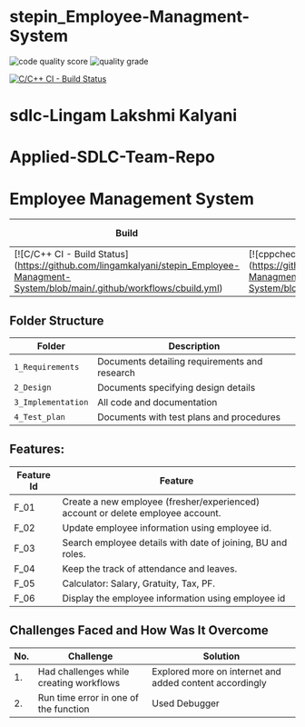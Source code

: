 # stepin_Employee-Managment-System
![code quality score](https://www.code-inspector.com/project/27769/score/svg)
![quality grade](https://www.code-inspector.com/project/27769/status/svg)

[![C/C++ CI - Build Status](https://github.com/lingamkalyani/stepin_Employee-Managment-System/actions/workflows/cbuild.yml/badge.svg)](https://github.com/lingamkalyani/stepin_Employee-Managment-System/actions/workflows/cbuild.yml)
# sdlc-Lingam Lakshmi Kalyani
# Applied-SDLC-Team-Repo

# Employee Management System

Build | Code Quality | Unity | Git Inspector
------|----------|-------|--------------
[![C/C++ CI - Build Status] (https://github.com/lingamkalyani/stepin_Employee-Managment-System/blob/main/.github/workflows/cbuild.yml) | [![cppcheck-action] (https://github.com/lingamkalyani/stepin_Employee-Managment-System/blob/main/.github/workflows/cppcheck.yml) | [![CodeQuality Dynamic Code Analysis Valgrind] (https://github.com/lingamkalyani/stepin_Employee-Managment-System/blob/main/.github/workflows/dynamic_check.yml) | [![CI-Coverage]( https://github.com/lingamkalyani/stepin_Employee-Managment-System/blob/main/.github/workflows/coverage.yml) | [![Unit Testing – Unity] (https://github.com/lingamkalyani/stepin_Employee-Managment-System/blob/main/.github/workflows/unity.yml)| [![Contribution Check - Git Inspector] (https://github.com/lingamkalyani/stepin_Employee-Managment-System/blob/main/.github/workflows/gitinspector.yml)


## Folder Structure
Folder             | Description
-------------------| -----------------------------------------
`1_Requirements`   | Documents detailing requirements and research
`2_Design`         | Documents specifying design details
`3_Implementation` | All code and documentation
`4_Test_plan`      | Documents with test plans and procedures


## Features: 

| Feature Id | Feature |
| -----------|---------|
|F_01| Create a new employee (fresher/experienced) account or delete employee account. |
|F_02| Update employee information using employee id.  |
|F_03| Search employee details with date of joining, BU and roles.  |
|F_04| Keep the track of attendance and leaves. |
|F_05| Calculator: Salary, Gratuity, Tax, PF. |
|F_06| Display the employee information using employee id |


## Challenges Faced and How Was It Overcome

| No. | Challenge | Solution
|-----|-----------|--------
|1. | Had challenges while creating workflows  |  Explored more on internet and added content accordingly |
|2. | Run time error in one of the function | Used Debugger |



